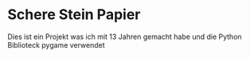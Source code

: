 # Schere Stein Papier

Dies ist ein Projekt was ich mit 13 Jahren gemacht habe und die Python Biblioteck pygame verwendet

